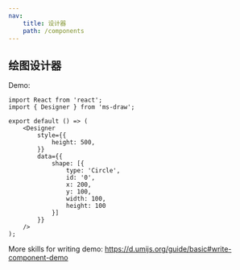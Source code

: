 ```yaml
---
nav:
    title: 设计器
    path: /components
---
```


## 绘图设计器

Demo:

```tsx
import React from 'react';
import { Designer } from 'ms-draw';

export default () => (
    <Designer
        style={{
            height: 500,
        }}
        data={{
            shape: [{
                type: 'Circle',
                id: '0',
                x: 200,
                y: 100,
                width: 100,
                height: 100
            }]
        }}
    />
);
```

More skills for writing demo: https://d.umijs.org/guide/basic#write-component-demo
